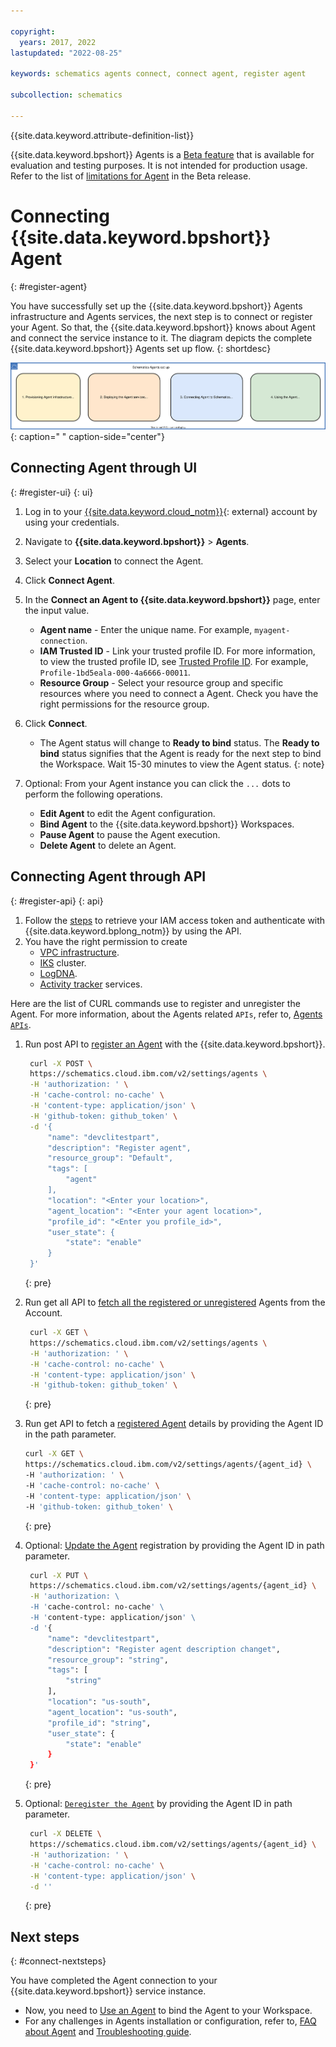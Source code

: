 ```yaml
---

copyright:
  years: 2017, 2022
lastupdated: "2022-08-25"

keywords: schematics agents connect, connect agent, register agent

subcollection: schematics

---
```


{{site.data.keyword.attribute-definition-list}}

{{site.data.keyword.bpshort}} Agents is a [Beta feature](/docs/schematics?topic=schematics-agent-beta-limitations) that is available for evaluation and testing purposes. It is not intended for production usage. Refer to the list of [limitations for Agent](/docs/schematics?topic=schematics-agent-beta-limitations) in the Beta release.

# Connecting {{site.data.keyword.bpshort}} Agent
{: #register-agent}

You have successfully set up the {{site.data.keyword.bpshort}} Agents infrastructure and Agents services, the next step is to connect or register your Agent. So that, the {{site.data.keyword.bpshort}} knows about Agent and connect the service instance to it. The diagram depicts the complete {{site.data.keyword.bpshort}} Agents set up flow.
{: shortdesc}

![{{site.data.keyword.bpshort}} Agents set up](images/agents-setup.svg "{{site.data.keyword.bpshort}} Agents set up"){: caption=" " caption-side="center"}

## Connecting Agent through UI
{: #register-ui}
{: ui}

1. Log in to your [{{site.data.keyword.cloud_notm}}](https://cloud.ibm.com/){: external} account by using your credentials.
2. Navigate to **{{site.data.keyword.bpshort}}** > **Agents**.
3. Select your **Location** to connect the Agent.
4. Click **Connect Agent**.
5. In the **Connect an Agent to {{site.data.keyword.bpshort}}** page, enter the input value.
    - **Agent name** - Enter the unique name. For example, `myagent-connection`.
    - **IAM Trusted ID** - Link your trusted profile ID. For more information, to view the trusted profile ID, see [Trusted Profile ID](/docs/schematics?topic=schematics-agent-trusted-profile). For example, `Profile-1bd5eala-000-4a6666-00011`.
    - **Resource Group** - Select your resource group and specific resources where you need to connect a Agent. Check you have the right permissions for the resource group.
6. Click **Connect**.
    - The Agent status will change to **Ready to bind** status.
       The **Ready to bind** status signifies that the Agent is ready for the next step to bind the Workspace. Wait 15-30 minutes to view the Agent status.
       {: note}

7. Optional: From your Agent instance you can click the `...` dots to perform the following operations.
    - **Edit Agent** to edit the Agent configuration.
    - **Bind Agent** to the {{site.data.keyword.bpshort}} Workspaces.
    - **Pause Agent** to pause the Agent execution.
    - **Delete Agent** to delete an Agent.



## Connecting Agent through API
{: #register-api}
{: api}

1. Follow the [steps](/docs/schematics?topic=schematics-setup-api#cs_api) to retrieve your IAM access token and authenticate with {{site.data.keyword.bplong_notm}} by using the API.
2. You have the right permission to create 
    - [VPC infrastructure](/docs/vpc?topic=vpc-iam-getting-started).
    - [IKS](/docs/containers?topic=containers-access_reference) cluster.
    - [LogDNA](/docs/log-analysis?topic=log-analysis-iam).
    - [Activity tracker](/docs/activity-tracker?topic=activity-tracker-iam) services.

Here are the list of CURL commands use to register and unregister the Agent. For more information, about the Agents related `APIs`, refer to, [Agents `APIs`](/apidocs/schematics/schematics#list-agent). 

1. Run post API to [register an Agent](/apidocs/schematics/schematics#register-agent) with the {{site.data.keyword.bpshort}}.
   ```sh
    curl -X POST \
    https://schematics.cloud.ibm.com/v2/settings/agents \
    -H 'authorization: ' \
    -H 'cache-control: no-cache' \
    -H 'content-type: application/json' \
    -H 'github-token: github_token' \
    -d '{
        "name": "devclitestpart",
        "description": "Register agent",
        "resource_group": "Default",
        "tags": [
            "agent"
        ],
        "location": "<Enter your location>",
        "agent_location": "<Enter your agent location>",
        "profile_id": "<Enter you profile_id>",
        "user_state": {
            "state": "enable"
        }
    }'
    ```
    {: pre}

2. Run get all API to [fetch all the registered or unregistered](/apidocs/schematics/schematics#list-agent) Agents from the Account.

   ```sh
    curl -X GET \
    https://schematics.cloud.ibm.com/v2/settings/agents \
    -H 'authorization: ' \
    -H 'cache-control: no-cache' \
    -H 'content-type: application/json' \
    -H 'github-token: github_token' \
    ```
    {: pre}

3. Run get API to fetch a [registered Agent](/apidocs/schematics/schematics#get-agent) details by providing the Agent ID in the path parameter.

    ```sh
    curl -X GET \
    https://schematics.cloud.ibm.com/v2/settings/agents/{agent_id} \
    -H 'authorization: ' \
    -H 'cache-control: no-cache' \
    -H 'content-type: application/json' \
    -H 'github-token: github_token' \
    ```
    {: pre}

4. Optional: [Update the Agent](/apidocs/schematics/schematics#update-agent-registration) registration by providing the Agent ID in path parameter.

   ```sh
    curl -X PUT \
    https://schematics.cloud.ibm.com/v2/settings/agents/{agent_id} \
    -H 'authorization: \
    -H 'cache-control: no-cache' \
    -H 'content-type: application/json' \
    -d '{
        "name": "devclitestpart",
        "description": "Register agent description changet",
        "resource_group": "string",
        "tags": [
            "string"
        ],
        "location": "us-south",
        "agent_location": "us-south",
        "profile_id": "string",
        "user_state": {
            "state": "enable"
        }
    }'
    ```
    {: pre}

5. Optional: [`Deregister the Agent`](/apidocs/schematics/schematics#delete-agent) by providing the Agent ID in path parameter.

   ```sh
    curl -X DELETE \
    https://schematics.cloud.ibm.com/v2/settings/agents/{agent_id} \
    -H 'authorization: ' \
    -H 'cache-control: no-cache' \
    -H 'content-type: application/json' \
    -d ''
    ```
   {: pre}

## Next steps
{: #connect-nextsteps}

You have completed the Agent connection to your {{site.data.keyword.bpshort}} service instance.
- Now, you need to [Use an Agent](/docs/schematics?topic=schematics-using-agent) to bind the Agent to your Workspace.
- For any challenges in Agents installation or configuration, refer to, [FAQ about Agent](/docs/schematics?topic=schematics-faqs-agent&interface=cli) and [Troubleshooting guide](/docs/schematics?topic=schematics-agent-crn-not-found&interface=cli).
